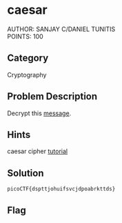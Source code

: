 <h1>caesar</h1>
AUTHOR: SANJAY C/DANIEL TUNITIS<br>
POINTS: 100

<h2>Category</h2>
Cryptography

<h2>Problem Description</h2>
Decrypt this <a href="https://github.com/laiyutong/picoCTF_2019_writeup/blob/main/Cryptography/caesar/ciphertext">message</a>.

<h2>Hints</h2>
caesar cipher <a href="https://privacycanada.net/classical-encryption/caesar-cipher/">tutorial</a>

<h2>Solution</h2>
<code>picoCTF{dspttjohuifsvcjdpoabrkttds}</code>

<h2>Flag</h2>
<code></code>
